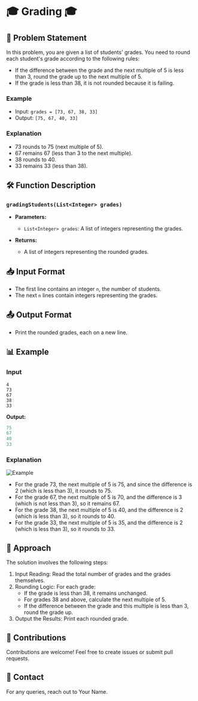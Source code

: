 # 🎓 Grading 🎓

## 📖 Problem Statement

In this problem, you are given a list of students' grades. You need to round each student's grade according to the following rules:

- If the difference between the grade and the next multiple of 5 is less than 3, round the grade up to the next multiple of 5.
- If the grade is less than 38, it is not rounded because it is failing.

### Example

- Input: `grades = [73, 67, 38, 33]`
- Output: `[75, 67, 40, 33]`

### Explanation

- 73 rounds to 75 (next multiple of 5).
- 67 remains 67 (less than 3 to the next multiple).
- 38 rounds to 40.
- 33 remains 33 (less than 38).

## 🛠️ Function Description

### `gradingStudents(List<Integer> grades)`

- **Parameters:**

  - `List<Integer> grades`: A list of integers representing the grades.

- **Returns:**
  - A list of integers representing the rounded grades.

## 📥 Input Format

- The first line contains an integer `n`, the number of students.
- The next `n` lines contain integers representing the grades.

## 📤 Output Format

- Print the rounded grades, each on a new line.

## 📊 Example

### Input

```
4
73
67
38
33

```

**Output:**

```java
75
67
40
33
```

### Explanation

![Example](https://s3.amazonaws.com/hr-challenge-images/0/1484768684-54439977a1-curving2.png)

- For the grade 73, the next multiple of 5 is 75, and since the difference is 2 (which is less than 3), it rounds to 75.
- For the grade 67, the next multiple of 5 is 70, and the difference is 3 (which is not less than 3), so it remains 67.
- For the grade 38, the next multiple of 5 is 40, and the difference is 2 (which is less than 3), so it rounds to 40.
- For the grade 33, the next multiple of 5 is 35, and the difference is 2 (which is less than 3), so it rounds to 33.

## 🧠 Approach

The solution involves the following steps:

1. Input Reading: Read the total number of grades and the grades themselves.
2. Rounding Logic: For each grade:
   - If the grade is less than 38, it remains unchanged.
   - For grades 38 and above, calculate the next multiple of 5.
   - If the difference between the grade and this multiple is less than 3, round the grade up.
3. Output the Results: Print each rounded grade.

## 🤗 Contributions

Contributions are welcome! Feel free to create issues or submit pull requests.

## 📧 Contact

For any queries, reach out to Your Name.
